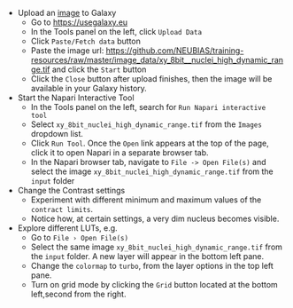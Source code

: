 - Upload an [image](https://github.com/NEUBIAS/training-resources/raw/master/image_data/xy_8bit__nuclei_high_dynamic_range.tif) to Galaxy
    - Go to https://usegalaxy.eu
    - In the Tools panel on the left, click `Upload Data`
    - Click `Paste/Fetch data` button
    - Paste the image url: https://github.com/NEUBIAS/training-resources/raw/master/image_data/xy_8bit__nuclei_high_dynamic_range.tif and click the `Start` button
    - Click the `Close` button after upload finishes, then the image will be available in your Galaxy history.
- Start the Napari Interactive Tool
    - In the Tools panel on the left, search for `Run Napari interactive tool`
    - Select  `xy_8bit_nuclei_high_dynamic_range.tif` from the `Images` dropdown list.
    - Click `Run Tool`. Once the `Open` link appears at the top of the page, click it to open Napari in a separate browser tab.
    - In the Napari browser tab, navigate to `File -> Open File(s)` and select the image `xy_8bit_nuclei_high_dynamic_range.tif` from the `input` folder
- Change the Contrast settings
	- Experiment with different minimum and maximum values of the `contract limits`.
	- Notice how, at certain settings, a very dim nucleus becomes visible.
- Explore different LUTs, e.g.
	- Go to `File › Open File(s)`
	- Select the same image `xy_8bit_nuclei_high_dynamic_range.tif` from the `input` folder. A new layer will appear in the bottom left pane.
    - Change the `colormap` to `turbo`, from the layer options in the top left pane.
    - Turn on grid mode by clicking the `Grid` button located at the bottom left,second from the right.